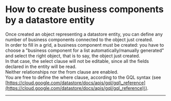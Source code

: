 # How to create business components by a datastore entity

Once created an object representing a datastore entity, you can define any number of business components connected to the object just created.  
In order to fill in a grid, a business component must be created: you have to choose a "business component for a list automatically/manually generated" and select the right object, that is to say, the object just created.  
In that case, the select clause will not be editable, since all the fields declared in the entity will be read.  
Neither relationships nor the from clause are enabled.  
You are free to define the where clause, according to the GQL syntax \(see [https://cloud.google.com/datastore/docs/apis/gql/gql\_reference](https://cloud.google.com/datastore/docs/apis/gql/gql_reference)\).

---



